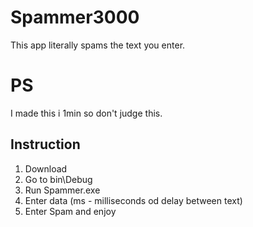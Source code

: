 # Spammer3000
This app literally spams the text you enter.

# PS
I made this i 1min so don't judge this.

## Instruction

1. Download
2. Go to bin\Debug
3. Run Spammer.exe
4. Enter data (ms - milliseconds od delay between text)
5. Enter Spam and enjoy
